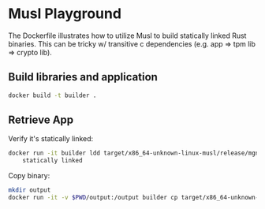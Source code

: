 # Musl Playground

The Dockerfile illustrates how to  utilize Musl to build statically linked Rust binaries. This can be tricky w/ transitive c dependencies (e.g. app => tpm lib => crypto lib).

## Build libraries and application

```bash
docker build -t builder .
```

## Retrieve App

Verify it's statically linked:

```bash
docker run -it builder ldd target/x86_64-unknown-linux-musl/release/mgns
	statically linked
```

Copy binary:

```bash
mkdir output
docker run -it -v $PWD/output:/output builder cp target/x86_64-unknown-linux-musl/release/mgns /output
```
